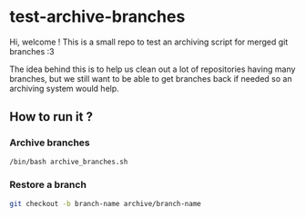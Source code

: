 # test-archive-branches

Hi, welcome ! This is a small repo to test an archiving script for merged git branches :3

The idea behind this is to help us clean out a lot of repositories having many branches, but we still want to be able to get branches back if needed so an archiving system would help.

## How to run it ?

### Archive branches

```bash
/bin/bash archive_branches.sh
```

### Restore a branch

```bash
git checkout -b branch-name archive/branch-name
```

